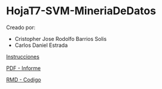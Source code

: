 # HojaT7-SVM-MineriaDeDatos

Creado por:

- Cristopher Jose Rodolfo Barrios Solis
- Carlos Daniel Estrada


[Instrucciones](./HojadeTrabajo7.SVM_2023.pdf)

[PDF - Informe](./SVM.pdf)

[RMD - Codigo](./SVM.Rmd)
